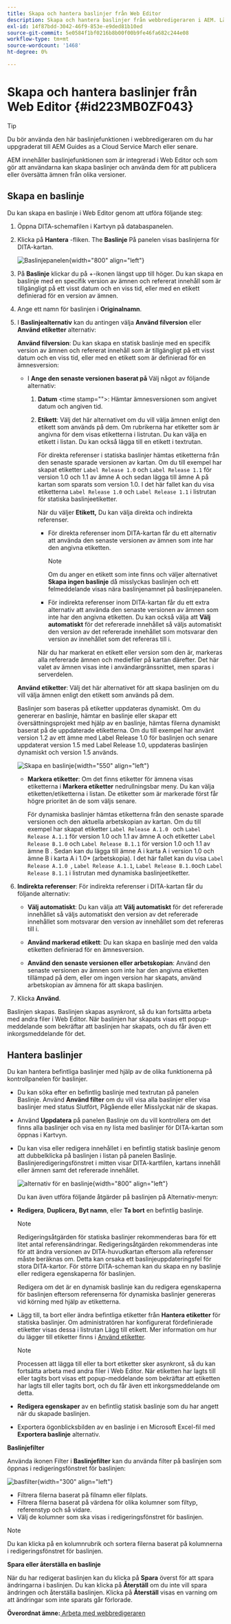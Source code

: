```yaml
---
title: Skapa och hantera baslinjer från Web Editor
description: Skapa och hantera baslinjer från webbredigeraren i AEM. Lär dig hur du skapar baslinjer baserat på etiketter och tillämpar filter på baslinjerna.
exl-id: 14f87bdd-3042-46f9-853e-e9ded81b10ed
source-git-commit: 5e0584f1bf0216b8b00f00b9fe46fa682c244e08
workflow-type: tm+mt
source-wordcount: '1468'
ht-degree: 0%

---
```


# Skapa och hantera baslinjer från Web Editor {#id223MB0ZF043}

>[!TIP]
>
> Du bör använda den här baslinjefunktionen i webbredigeraren om du har uppgraderat till AEM Guides as a Cloud Service March eller senare.

AEM innehåller baslinjefunktionen som är integrerad i Web Editor och som gör att användarna kan skapa baslinjer och använda dem för att publicera eller översätta ämnen från olika versioner.

## Skapa en baslinje

Du kan skapa en baslinje i Web Editor genom att utföra följande steg:

1. Öppna DITA-schemafilen i Kartvyn på databaspanelen.
1. Klicka på **Hantera** -fliken. The **Baslinje** På panelen visas baslinjerna för DITA-kartan.

   ![Baslinjepanelen](images/baseline-manage.png){width="800" align="left"}

1. På **Baslinje** klickar du på +-ikonen längst upp till höger. Du kan skapa en baslinje med en specifik version av ämnen och refererat innehåll som är tillgängligt på ett visst datum och en viss tid, eller med en etikett definierad för en version av ämnen.
1. Ange ett namn för baslinjen i **Originalnamn**.
1. I **Baslinjealternativ** kan du antingen välja **Använd filversion** eller **Använd etiketter** alternativ:

   **Använd filversion**: Du kan skapa en statisk baslinje med en specifik version av ämnen och refererat innehåll som är tillgängligt på ett visst datum och en viss tid, eller med en etikett som är definierad för en ämnesversion:

   - I **Ange den senaste versionen baserat på** Välj något av följande alternativ:


      1. **Datum** &lt;time stamp=&quot;&quot;>: Hämtar ämnesversionen som angivet datum och angiven tid.
      1. **Etikett**: Välj det här alternativet om du vill välja ämnen enligt den etikett som används på dem. Om rubrikerna har etiketter som är angivna för dem visas etiketterna i listrutan. Du kan välja en etikett i listan. Du kan också lägga till en etikett i textrutan.

         För direkta referenser i statiska baslinjer hämtas etiketterna från den senaste sparade versionen av kartan. Om du till exempel har skapat etiketter `Label Release 1.0` och `Label Release 1.1` för version 1.0 och 1.1 av ämne A och sedan lägga till ämne A på kartan som sparats som version 1.0. I det här fallet kan du visa etiketterna `Label Release 1.0` och `Label Release 1.1` i listrutan för statiska baslinjeetiketter.


         När du väljer **Etikett,** Du kan välja direkta och indirekta referenser.
         - För direkta referenser inom DITA-kartan får du ett alternativ att använda den senaste versionen av ämnen som inte har den angivna etiketten.

           >[!NOTE]
           >
           > Om du anger en etikett som inte finns och väljer alternativet **Skapa ingen baslinje** då misslyckas baslinjen och ett felmeddelande visas nära baslinjenamnet på baslinjepanelen.

         - För indirekta referenser inom DITA-kartan får du ett extra alternativ att använda den senaste versionen av ämnen som inte har den angivna etiketten. Du kan också välja att **Välj automatiskt** för det refererade innehållet så väljs automatiskt den version av det refererade innehållet som motsvarar den version av innehållet som det refereras till i.

         När du har markerat en etikett eller version som den är, markeras alla refererade ämnen och mediefiler på kartan därefter. Det här valet av ämnen visas inte i användargränssnittet, men sparas i serverdelen.

   **Använd etiketter**: Välj det här alternativet för att skapa baslinjen om du vill välja ämnen enligt den etikett som används på dem.

   Baslinjer som baseras på etiketter uppdateras dynamiskt. Om du genererar en baslinje, hämtar en baslinje eller skapar ett översättningsprojekt med hjälp av en baslinje, hämtas filerna dynamiskt baserat på de uppdaterade etiketterna. Om du till exempel har använt version 1.2 av ett ämne med Label Release 1.0 för baslinjen och senare uppdaterat version 1.5 med Label Release 1.0, uppdateras baslinjen dynamiskt och version 1.5 används.

   ![Skapa en baslinje](images/dynamic-baseline.png){width="550" align="left"}

   - **Markera etiketter**: Om det finns etiketter för ämnena visas etiketterna i **Markera etiketter** nedrullningsbar meny. Du kan välja etiketten/etiketterna i listan. De etiketter som är markerade först får högre prioritet än de som väljs senare.

     För dynamiska baslinjer hämtas etiketterna från den senaste sparade versionen och den aktuella arbetskopian av kartan. Om du till exempel har skapat etiketter   `Label Release A.1.0 ` och `Label Release A.1.1` för version 1.0 och 1.1 av ämne A och etiketter `Label Release B.1.0` och `Label Release B.1.1` för version 1.0 och 1.1 av ämne B . Sedan kan du lägga till ämne A i karta A i version 1.0 och ämne B i karta A i 1.0* (arbetskopia). I det här fallet kan du visa  `Label Release A.1.0 `, `Label Release A.1.1`, `Label Release B.1.0`och `Label Release B.1.1` i listrutan med dynamiska baslinjeetiketter.

1. **Indirekta referenser**: För indirekta referenser i DITA-kartan får du följande alternativ:

   - **Välj automatiskt**: Du kan välja att **Välj automatiskt** för det refererade innehållet så väljs automatiskt den version av det refererade innehållet som motsvarar den version av innehållet som det refereras till i.

   - **Använd markerad etikett**: Du kan skapa en baslinje med den valda etiketten definierad för en ämnesversion.
   - **Använd den senaste versionen eller arbetskopian**: Använd den senaste versionen av ämnen som inte har den angivna etiketten tillämpad på dem, eller om ingen version har skapats, använd arbetskopian av ämnena för att skapa baslinjen.
1. Klicka **Använd**.

Baslinjen skapas. Baslinjen skapas asynkront, så du kan fortsätta arbeta med andra filer i Web Editor. När baslinjen har skapats visas ett popup-meddelande som bekräftar att baslinjen har skapats, och du får även ett inkorgsmeddelande för det.

## Hantera baslinjer

Du kan hantera befintliga baslinjer med hjälp av de olika funktionerna på kontrollpanelen för baslinjer.

- Du kan söka efter en befintlig baslinje med textrutan på panelen Baslinje. Använd **Använd filter** om du vill visa alla baslinjer eller visa baslinjer med status Slutfört, Pågående eller Misslyckat när de skapas.
- Använd **Uppdatera** på panelen Baslinje om du vill kontrollera om det finns alla baslinjer och visa en ny lista med baslinjer för DITA-kartan som öppnas i Kartvyn.
- Du kan visa eller redigera innehållet i en befintlig statisk baslinje genom att dubbelklicka på baslinjen i listan på panelen Baslinje. Baslinjeredigeringsfönstret i mitten visar DITA-kartfilen, kartans innehåll eller ämnen samt det refererade innehållet.


  ![alternativ för en baslinje](images/baseline-options.png){width="800" align="left"}



  Du kan även utföra följande åtgärder på baslinjen på Alternativ-menyn:

- **Redigera**, **Duplicera,** **Byt namn**, eller **Ta bort** en befintlig baslinje.

  >[!NOTE]
  >
  >Redigeringsåtgärden för statiska baslinjer rekommenderas bara för ett litet antal referensändringar. Redigeringsåtgärden rekommenderas inte för att ändra versionen av DITA-huvudkartan eftersom alla referenser måste beräknas om. Detta kan orsaka ett baslinjeuppdateringsfel för stora DITA-kartor. För större DITA-scheman kan du skapa en ny baslinje eller redigera egenskaperna för baslinjen.
  >
  >Redigera om det är en dynamisk baslinje kan du redigera egenskaperna för baslinjen eftersom referenserna för dynamiska baslinjer genereras vid körning med hjälp av etiketterna.

- Lägg till, ta bort eller ändra befintliga etiketter från **Hantera etiketter** för statiska baslinjer. Om administratören har konfigurerat fördefinierade etiketter visas dessa i listrutan Lägg till etikett. Mer information om hur du lägger till etiketter finns i [Använd etiketter](web-editor-use-label.md#).

  >[!NOTE]
  >
  > Processen att lägga till eller ta bort etiketter sker asynkront, så du kan fortsätta arbeta med andra filer i Web Editor. När etiketten har lagts till eller tagits bort visas ett popup-meddelande som bekräftar att etiketten har lagts till eller tagits bort, och du får även ett inkorgsmeddelande om detta.

- **Redigera egenskaper** av en befintlig statisk baslinje som du har angett när du skapade baslinjen.
- Exportera ögonblicksbilden av en baslinje i en Microsoft Excel-fil med **Exportera baslinje** alternativ.

**Baslinjefilter**

Använda ikonen Filter i **Baslinjefilter** kan du använda filter på baslinjen som öppnas i redigeringsfönstret för baslinjen:

![basfilter](images/baseline-filter.png){width="300" align="left"}

- Filtrera filerna baserat på filnamn eller filplats.
- Filtrera filerna baserat på värdena för olika kolumner som filtyp, referenstyp och så vidare.
- Välj de kolumner som ska visas i redigeringsfönstret för baslinjen.

>[!NOTE]
>
> Du kan klicka på en kolumnrubrik och sortera filerna baserat på kolumnerna i redigeringsfönstret för baslinjen.

**Spara eller återställa en baslinje**

När du har redigerat baslinjen kan du klicka på **Spara** överst för att spara ändringarna i baslinjen. Du kan klicka på **Återställ** om du inte vill spara ändringen och återställa baslinjen. Klicka på **Återställ** visas en varning om att ändringar som inte sparats går förlorade.

**Överordnat ämne:**[ Arbeta med webbredigeraren](web-editor.md)

